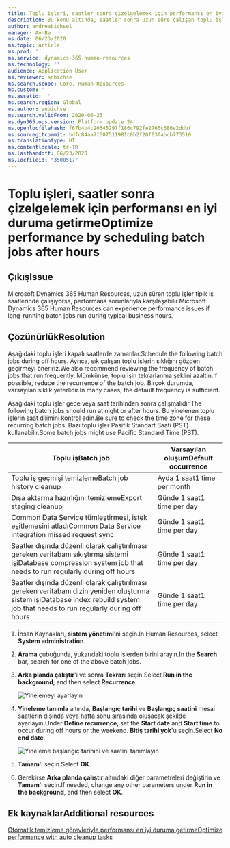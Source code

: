 ```yaml
---
title: Toplu işleri, saatler sonra çizelgelemek için performansı en iyi duruma getirme
description: Bu konu altında, saatler sonra uzun süre çalışan toplu işler planlayarak Microsoft Dynamics 365 Human Resources ile ilgili bazı performans sorunlarının nasıl çözüleceğini açıklamaktadır.
author: andreabichsel
manager: AnnBe
ms.date: 06/23/2020
ms.topic: article
ms.prod: ''
ms.service: dynamics-365-human-resources
ms.technology: ''
audience: Application User
ms.reviewer: anbichse
ms.search.scope: Core, Human Resources
ms.custom: ''
ms.assetid: ''
ms.search.region: Global
ms.author: anbichse
ms.search.validFrom: 2020-06-23
ms.dyn365.ops.version: Platform update 24
ms.openlocfilehash: f67b4b4c20345297f186c792fe2766c686e2ddbf
ms.sourcegitcommit: bdfc84aa7f607511981c0b2f20f03fabcb773510
ms.translationtype: HT
ms.contentlocale: tr-TR
ms.lasthandoff: 06/23/2020
ms.locfileid: "3500517"
---
```

# <a name="optimize-performance-by-scheduling-batch-jobs-after-hours"></a><span data-ttu-id="e2a3c-103">Toplu işleri, saatler sonra çizelgelemek için performansı en iyi duruma getirme</span><span class="sxs-lookup"><span data-stu-id="e2a3c-103">Optimize performance by scheduling batch jobs after hours</span></span>

## <a name="issue"></a><span data-ttu-id="e2a3c-104">Çıkış</span><span class="sxs-lookup"><span data-stu-id="e2a3c-104">Issue</span></span>

<span data-ttu-id="e2a3c-105">Microsoft Dynamics 365 Human Resources, uzun süren toplu işler tipik iş saatlerinde çalışıyorsa, performans sorunlarıyla karşılaşabilir.</span><span class="sxs-lookup"><span data-stu-id="e2a3c-105">Microsoft Dynamics 365 Human Resources can experience performance issues if long-running batch jobs run during typical business hours.</span></span>

## <a name="resolution"></a><span data-ttu-id="e2a3c-106">Çözünürlük</span><span class="sxs-lookup"><span data-stu-id="e2a3c-106">Resolution</span></span>

<span data-ttu-id="e2a3c-107">Aşağıdaki toplu işleri kapalı saatlerde zamanlar.</span><span class="sxs-lookup"><span data-stu-id="e2a3c-107">Schedule the following batch jobs during off hours.</span></span> <span data-ttu-id="e2a3c-108">Ayrıca, sık çalışan toplu işlerin sıklığını gözden geçirmeyi öneririz.</span><span class="sxs-lookup"><span data-stu-id="e2a3c-108">We also recommend reviewing the frequency of batch jobs that run frequently.</span></span> <span data-ttu-id="e2a3c-109">Mümkünse, toplu işin tekrarlanma şeklini azaltın.</span><span class="sxs-lookup"><span data-stu-id="e2a3c-109">If possible, reduce the recurrence of the batch job.</span></span> <span data-ttu-id="e2a3c-110">Birçok durumda, varsayılan sıklık yeterlidir.</span><span class="sxs-lookup"><span data-stu-id="e2a3c-110">In many cases, the default frequency is sufficient.</span></span>

<span data-ttu-id="e2a3c-111">Aşağıdaki toplu işler gece veya saat tarihinden sonra çalışmalıdır.</span><span class="sxs-lookup"><span data-stu-id="e2a3c-111">The following batch jobs should run at night or after hours.</span></span> <span data-ttu-id="e2a3c-112">Bu yinelenen toplu işlerin saat dilimini kontrol edin.</span><span class="sxs-lookup"><span data-stu-id="e2a3c-112">Be sure to check the time zone for these recurring batch jobs.</span></span> <span data-ttu-id="e2a3c-113">Bazı toplu işler Pasifik Standart Saati (PST) kullanabilir.</span><span class="sxs-lookup"><span data-stu-id="e2a3c-113">Some batch jobs might use Pacific Standard Time (PST).</span></span>

| <span data-ttu-id="e2a3c-114">Toplu iş</span><span class="sxs-lookup"><span data-stu-id="e2a3c-114">Batch job</span></span> | <span data-ttu-id="e2a3c-115">Varsayılan oluşum</span><span class="sxs-lookup"><span data-stu-id="e2a3c-115">Default occurrence</span></span> |
| --- | --- |
| <span data-ttu-id="e2a3c-116">Toplu iş geçmişi temizleme</span><span class="sxs-lookup"><span data-stu-id="e2a3c-116">Batch job history cleanup</span></span> | <span data-ttu-id="e2a3c-117">Ayda 1 saat</span><span class="sxs-lookup"><span data-stu-id="e2a3c-117">1 time per month</span></span> |
| <span data-ttu-id="e2a3c-118">Dışa aktarma hazırlığını temizleme</span><span class="sxs-lookup"><span data-stu-id="e2a3c-118">Export staging cleanup</span></span> | <span data-ttu-id="e2a3c-119">Günde 1 saat</span><span class="sxs-lookup"><span data-stu-id="e2a3c-119">1 time per day</span></span> |
| <span data-ttu-id="e2a3c-120">Common Data Service tümleştirmesi, istek eşitlemesini atladı</span><span class="sxs-lookup"><span data-stu-id="e2a3c-120">Common Data Service integration missed request sync</span></span> | <span data-ttu-id="e2a3c-121">Günde 1 saat</span><span class="sxs-lookup"><span data-stu-id="e2a3c-121">1 time per day</span></span> |
| <span data-ttu-id="e2a3c-122">Saatler dışında düzenli olarak çalıştırılması gereken veritabanı sıkıştırma sistemi işi</span><span class="sxs-lookup"><span data-stu-id="e2a3c-122">Database compression system job that needs to run regularly during off hours</span></span> | <span data-ttu-id="e2a3c-123">Günde 1 saat</span><span class="sxs-lookup"><span data-stu-id="e2a3c-123">1 time per day</span></span> |
| <span data-ttu-id="e2a3c-124">Saatler dışında düzenli olarak çalıştırılması gereken veritabanı dizin yeniden oluşturma sistem işi</span><span class="sxs-lookup"><span data-stu-id="e2a3c-124">Database index rebuild system job that needs to run regularly during off hours</span></span> | <span data-ttu-id="e2a3c-125">Günde 1 saat</span><span class="sxs-lookup"><span data-stu-id="e2a3c-125">1 time per day</span></span> |

1. <span data-ttu-id="e2a3c-126">İnsan Kaynakları, **sistem yönetimi**'ni seçin.</span><span class="sxs-lookup"><span data-stu-id="e2a3c-126">In Human Resources, select **System administration**.</span></span>

2. <span data-ttu-id="e2a3c-127">**Arama** çubuğunda, yukarıdaki toplu işlerden birini arayın.</span><span class="sxs-lookup"><span data-stu-id="e2a3c-127">In the **Search** bar, search for one of the above batch jobs.</span></span>

3. <span data-ttu-id="e2a3c-128">**Arka planda çalıştır**'ı ve sonra **Tekrar**ı seçin.</span><span class="sxs-lookup"><span data-stu-id="e2a3c-128">Select **Run in the background**, and then select **Recurrence**.</span></span>

   ![Yinelemeyi ayarlayın](media/talent-batch-history-cleanup-recurrence.png)

4. <span data-ttu-id="e2a3c-130">**Yineleme tanımla** altında, **Başlangıç tarihi** ve **Başlangıç saatini** mesai saatlerin dışında veya hafta sonu sırasında oluşacak şekilde ayarlayın.</span><span class="sxs-lookup"><span data-stu-id="e2a3c-130">Under **Define recurrence**, set the **Start date** and **Start time** to occur during off hours or the weekend.</span></span> <span data-ttu-id="e2a3c-131">**Bitiş tarihi yok**'u seçin.</span><span class="sxs-lookup"><span data-stu-id="e2a3c-131">Select **No end date**.</span></span> 

   ![Yineleme başlangıç tarihini ve saatini tanımlayın](media/talent-batch-history-cleanup-define-recurrence.png)

5. <span data-ttu-id="e2a3c-133">**Tamam**'ı seçin.</span><span class="sxs-lookup"><span data-stu-id="e2a3c-133">Select **OK**.</span></span>

6. <span data-ttu-id="e2a3c-134">Gerekirse **Arka planda çalıştır** altındaki diğer parametreleri değiştirin ve **Tamam**'ı seçin.</span><span class="sxs-lookup"><span data-stu-id="e2a3c-134">If needed, change any other parameters under **Run in the background**, and then select **OK**.</span></span>

## <a name="additional-resources"></a><span data-ttu-id="e2a3c-135">Ek kaynaklar</span><span class="sxs-lookup"><span data-stu-id="e2a3c-135">Additional resources</span></span>

[<span data-ttu-id="e2a3c-136">Otomatik temizleme görevleriyle performansı en iyi duruma getirme</span><span class="sxs-lookup"><span data-stu-id="e2a3c-136">Optimize performance with auto cleanup tasks</span></span>](hr-admin-troubleshooting-batch-history.md)
